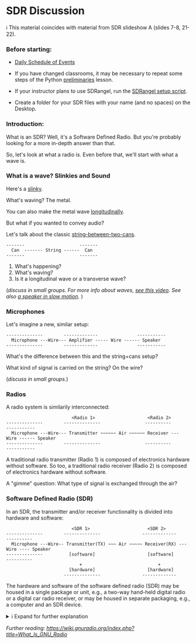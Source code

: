 
# SDR Discussion

ℹ️ This material coincides with material from SDR slideshow A (slides 7-8, 21-22).

### Before starting: 

- [Daily Schedule of Events](https://github.com/python-can-define-radio/sdr-course/blob/main/resources/toc/7day.md)

- If you have changed classrooms, it may be necessary to repeat some steps of the Python [preliminaries](https://github.com/python-can-define-radio/python-course/blob/main/classroom_activities/Ch01_Basics/ex_0a_preliminaries.md) lesson.

- If your instructor plans to use SDRangel, run the [SDRangel setup script](https://raw.githubusercontent.com/python-can-define-radio/sdr-course/refs/heads/main/resources/sdrsetup.sh).

- Create a folder for your SDR files with your name (and no spaces) on the Desktop.

### Introduction:

What is an SDR?  Well, it's a Software Defined Radio. But you're probably looking for a more in-depth answer than that.

So, let's look at what a radio is. Even before that, we'll start with what a wave is.

### What is a wave? Slinkies and Sound

Here's a [slinky](https://www.youtube.com/watch?v=g8GcMn7K0u4?t=11).

What's waving? The metal.

You can also make the metal wave [longitudinally](https://www.youtube.com/watch?v=fMJrtheQfZw).

But what if you wanted to convey audio?

Let's talk about the classic [string-between-two-cans](https://duckduckgo.com/?q=string+between+two+cans&t=h_&iar=images&iax=images&ia=images).

```
-------                     -------
  Can  ------- String ------  Can  
-------                     -------
```

1. What's happening?
2. What's waving?
3. Is it a longitudinal wave or a transverse wave?

(_discuss in small groups. For more info about waves, [see this video](https://www.khanacademy.org/science/physics/mechanical-waves-and-sound/sound-topic/v/sound-properties-amplitude-period-frequency-wavelength). See also [a speaker in slow motion](https://www.youtube.com/watch?v=J2BUvWRCBGM)._ )

### Microphones

Let's imagine a new, similar setup:

```
--------------        -------------               -----------
  Microphone ---Wire--- Amplifier ----- Wire ------ Speaker
--------------        -------------               -----------
```

What's the difference between this and the string+cans setup?

What kind of signal is carried on the string? On the wire?

(_discuss in small groups._)

### Radios

A radio system is similarily interconnected:

```
                         <Radio 1>                    <Radio 2>
--------------        --------------                 ----------              -----------
  Microphone ---Wire--- Transmitter ~~~~~~ Air ~~~~~~ Receiver --- Wire ------ Speaker
--------------        --------------                 ----------              -----------
```

A traditional radio transmitter (Radio 1) is composed of electronics hardware without software.
So too, a traditional radio receiver (Radio 2) is composed of electronics hardware without software.

A "gimme" question:  What type of signal is exchanged through the air?  

### Software Defined Radio (SDR)

In an SDR, the transmitter and/or receiver functionality is divided into hardware and software:

```
                         <SDR 1>                      <SDR 2>
--------------        --------------                -------------             ----------
  Microphone ---Wire-- Transmitter(TX) ~~~ Air ~~~~~ Receiver(RX) --- Wire ---- Speaker
--------------          [software]                    [software]              ----------
                            +                             + 
                        [hardware]                    [hardware] 
                      --------------                -------------
```

The hardware and software of the software defined radio (SDR) may be housed in a single package or unit, e.g., a two-way hand-held digital radio or a digital car radio receiver, or may be housed in separate packaging, e.g., a computer and an SDR device.
<details> <summary> ℹ️ Expand for further explanation </summary>
 
* The diagram above shows two separate SDR's, one designated as the transmitter and the other as the receiver.  Either SDR may, optionally, communicate with a traditional radio as well.  
* Most SDR devices can be operated in both a transmission mode and a reception mode.
* Depending on its mode of operation, an SDR device may be called the "transmitter", the "reciever", or the "transciever.  For either mode of SDR operation (transmission or reception), some of the functionality is allocated to a separate computing device.
* In current discussion, the term "computer" may refer to a desktop computer, a laptop computer, a tablet computer, or a mobile smart telephone, as examples.
* Although wires are shown in the diagram, in some SDR systems, the microphone, speaker, etc. may be connected to the SDR via wireless communication technology.

</details>

_Further reading: https://wiki.gnuradio.org/index.php?title=What_Is_GNU_Radio_

